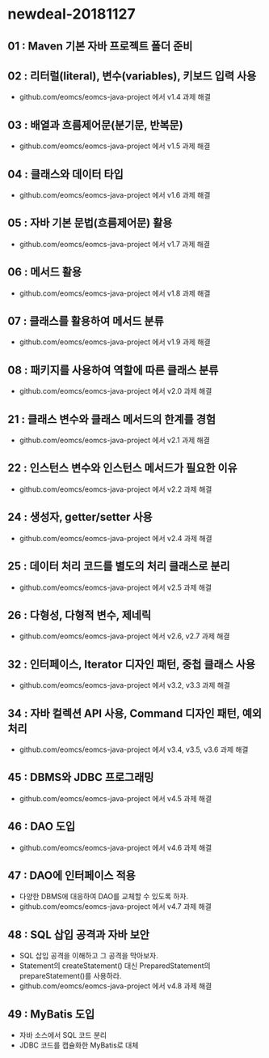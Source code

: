 # newdeal-20181127

## 01 : Maven 기본 자바 프로젝트 폴더 준비

## 02 : 리터럴(literal), 변수(variables), 키보드 입력 사용

- github.com/eomcs/eomcs-java-project 에서 v1.4 과제 해결

## 03 : 배열과 흐름제어문(분기문, 반복문)

- github.com/eomcs/eomcs-java-project 에서 v1.5 과제 해결

## 04 : 클래스와 데이터 타입

 - github.com/eomcs/eomcs-java-project 에서 v1.6 과제 해결

## 05 : 자바 기본 문법(흐름제어문) 활용

 - github.com/eomcs/eomcs-java-project 에서 v1.7 과제 해결

## 06 : 메서드 활용

 - github.com/eomcs/eomcs-java-project 에서 v1.8 과제 해결

 ## 07 : 클래스를 활용하여 메서드 분류

 - github.com/eomcs/eomcs-java-project 에서 v1.9 과제 해결

 ## 08 : 패키지를 사용하여 역할에 따른 클래스 분류

 - github.com/eomcs/eomcs-java-project 에서 v2.0 과제 해결

 ## 21 : 클래스 변수와 클래스 메서드의 한계를 경험

 - github.com/eomcs/eomcs-java-project 에서 v2.1 과제 해결

 ## 22 : 인스턴스 변수와 인스턴스 메서드가 필요한 이유

 - github.com/eomcs/eomcs-java-project 에서 v2.2 과제 해결
 
 ## 24 : 생성자, getter/setter 사용

 - github.com/eomcs/eomcs-java-project 에서 v2.4 과제 해결

 ## 25 : 데이터 처리 코드를 별도의 처리 클래스로 분리

 - github.com/eomcs/eomcs-java-project 에서 v2.5 과제 해결

 ## 26 : 다형성, 다형적 변수, 제네릭

 - github.com/eomcs/eomcs-java-project 에서 v2.6, v2.7 과제 해결
 
 ## 32 : 인터페이스, Iterator 디자인 패턴, 중첩 클래스 사용

 - github.com/eomcs/eomcs-java-project 에서 v3.2, v3.3 과제 해결

 ## 34 : 자바 컬렉션 API 사용, Command 디자인 패턴, 예외 처리

 - github.com/eomcs/eomcs-java-project 에서 v3.4, v3.5, v3.6 과제 해결

 ## 45 : DBMS와 JDBC 프로그래밍

 - github.com/eomcs/eomcs-java-project 에서 v4.5 과제 해결
 
 ## 46 : DAO 도입

 - github.com/eomcs/eomcs-java-project 에서 v4.6 과제 해결

 ## 47 : DAO에 인터페이스 적용

 - 다양한 DBMS에 대응하여 DAO를 교체할 수 있도록 하자.
 - github.com/eomcs/eomcs-java-project 에서 v4.7 과제 해결

 ## 48 : SQL 삽입 공격과 자바 보안

 - SQL 삽입 공격을 이해하고 그 공격을 막아보자.
 - Statement의 createStatement() 대신 PreparedStatement의 prepareStatement()를 사용하라.
 - github.com/eomcs/eomcs-java-project 에서 v4.8 과제 해결

 ## 49 : MyBatis 도입

  - 자바 소스에서 SQL 코드 분리
  - JDBC 코드를 캡슐화한 MyBatis로 대체
